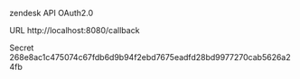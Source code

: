 zendesk API OAuth2.0

URL
http://localhost:8080/callback


Secret
268e8ac1c475074c67fdb6d9b94f2ebd7675eadfd28bd9977270cab5626a24fb
